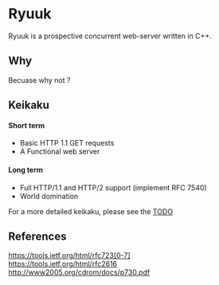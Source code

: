 # Ryuuk

Ryuuk is a prospective concurrent web-server written in C++.

## Why

Becuase why not ?


## Keikaku


#### Short term

* Basic HTTP 1.1 GET requests
* A Functional web server


#### Long term

* Full HTTP/1.1 and HTTP/2 support (implement RFC 7540)
* World domination 

For a more detailed keikaku, please see the [TODO](TODO.md)

## References

https://tools.ietf.org/html/rfc723[0-7]  
https://tools.ietf.org/html/rfc2616  
http://www2005.org/cdrom/docs/p730.pdf  

